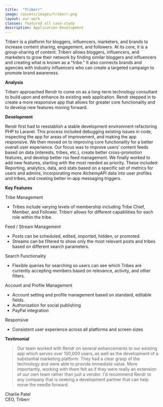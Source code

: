 ```yaml
---
title:  "Triberr"
image: /assets/images/triberr.png
layout: our-work
classes: featured all case-study
description: Application Development
---
```

Triberr is a platform for bloggers, influencers, marketers, and brands to increase content sharing, engagement, and followers. At its core, it is a group-sharing of content. Triberr allows bloggers, influencers, and marketers to grow their network by finding similar bloggers and influencers and creating what is known as a "tribe." It also connects brands and agencies with industry influencers who can create a targeted campaign to promote brand awareness. 

**Analysis**

Triberr approached Rendr to come on as a long-term technology consultant to build upon and enhance its existing web application. Rendr stepped in to create a more responsive app that allows for greater core functionality and to develop new features moving forward. 

**Development**

Rendr first had to reestablish a stable development environment refactoring PHP to Laravel. This process included debugging existing issues in code, inspecting the app for areas of improvement, and making the app responsive. We then moved on to improving core functionality for a better overall user experience. Our focus was to improve users’ content feeds based on data (interests, tribes, etc.), create better cross-promotion features, and develop better rss feed management. We finally worked to add new features, starting with the most needed as priority. These included: Reporting, analytics, data, and stats based on a specific set of metrics for users and admins, incorporating more AlchemyAPI data into user profiles and tribes, and creating better in-app messaging triggers. 

**Key Features**

Tribe Management

- Tribes include varying levels of membership including Tribe Chief, Member, and Follower. Triberr allows for different capabilities for each role within the tribe.

Feed / Stream Management

- Posts can be scheduled, edited, imported, hidden, or promoted.
- Streams can be filtered to show only the most relevant posts and tribes based on different search parameters.

Search Functionality

- Flexible queries for searching so users can see which Tribes are currently accepting members based on relevance, activity, and other filters.

Account and Profile Management

- Account setting and profile management based on standard, editable fields.
- Authorization for social publishing
- PayPal integration

Responsive

- Consistent user experience across all platforms and screen sizes

**Testimonial**

<blockquote>Our team worked with Rendr on several enhancements to our existing app which serves over 100,000 users, as well as the development of a substantial marketing platform. They had a clear grasp of the technology and were able to provide immediate value. More importantly, working with them felt as if they were really an extension of our own team rather than just a vendor. I'd recommend Rendr to any company that is seeking a development partner that can help move the needle forward.</blockquote>

<p class="center-text">Charlie Patel<br>CEO, Triberr</p>
